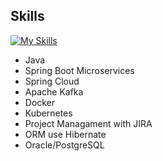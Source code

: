 ## Skills
[![My Skills](https://skillicons.dev/icons?i=java,kafka,spring,docker,kubernetes,linux,hibernate,postgres,idea,postman,gitlab,git,github&theme=light)](https://skillicons.dev)

- Java 
- Spring Boot Microservices 
- Spring Cloud 
- Apache Kafka 
- Docker
- Kubernetes 
- Project Managament with JIRA 
- ORM use Hibernate 
- Oracle/PostgreSQL
